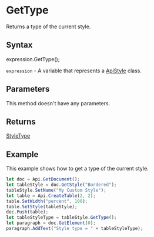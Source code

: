 # GetType

Returns a type of the current style.

## Syntax

expression.GetType();

`expression` - A variable that represents a [ApiStyle](../ApiStyle.md) class.

## Parameters

This method doesn't have any parameters.

## Returns

[StyleType](../../Enumeration/StyleType.md)

## Example

This example shows how to get a type of the current style.

```javascript
let doc = Api.GetDocument();
let tableStyle = doc.GetStyle("Bordered");
tableStyle.SetName("My Custom Style");
let table = Api.CreateTable(2, 2);
table.SetWidth("percent", 100);
table.SetStyle(tableStyle);
doc.Push(table);
let tableStyleType = tableStyle.GetType();
let paragraph = doc.GetElement(0);
paragraph.AddText("Style type = " + tableStyleType);
```
